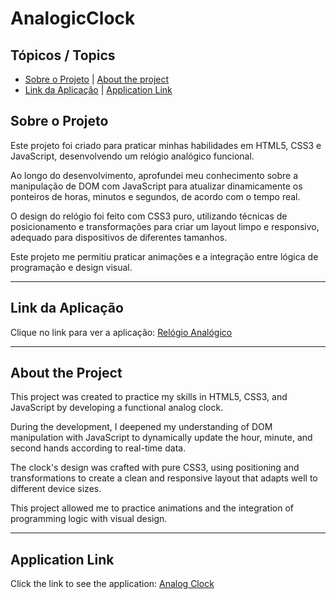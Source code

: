 # AnalogicClock

## Tópicos / Topics

- [Sobre o Projeto](#sobre-o-projeto) | [About the project](#about-the-project)
- [Link da Aplicação](#link-da-aplicação) | [Application Link](#application-link)

## Sobre o Projeto

Este projeto foi criado para praticar minhas habilidades em HTML5, CSS3 e JavaScript, desenvolvendo um relógio analógico funcional. 

Ao longo do desenvolvimento, aprofundei meu conhecimento sobre a manipulação de DOM com JavaScript para atualizar dinamicamente os ponteiros de horas, minutos e segundos, de acordo com o tempo real.

O design do relógio foi feito com CSS3 puro, utilizando técnicas de posicionamento e transformações para criar um layout limpo e responsivo, adequado para dispositivos de diferentes tamanhos.

Este projeto me permitiu praticar animações e a integração entre lógica de programação e design visual.

<hr> 

## Link da Aplicação

Clique no link para ver a aplicação: [Relógio Analógico](https://luminous-kleicha-34467e.netlify.app)

<hr>

## About the Project

This project was created to practice my skills in HTML5, CSS3, and JavaScript by developing a functional analog clock.

During the development, I deepened my understanding of DOM manipulation with JavaScript to dynamically update the hour, minute, and second hands according to real-time data.

The clock's design was crafted with pure CSS3, using positioning and transformations to create a clean and responsive layout that adapts well to different device sizes.

This project allowed me to practice animations and the integration of programming logic with visual design.
<hr>

## Application Link

Click the link to see the application: [Analog Clock](https://luminous-kleicha-34467e.netlify.app)

